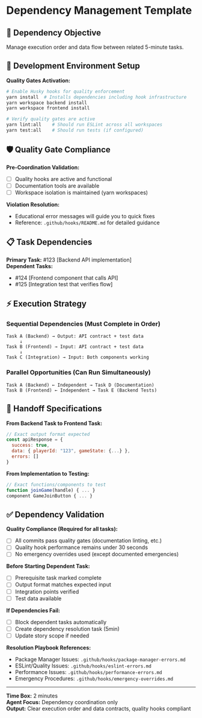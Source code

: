 # Dependency Management Template

## 🔗 Dependency Objective
Manage execution order and data flow between related 5-minute tasks.

## 🚀 Development Environment Setup
**Quality Gates Activation:**
```bash
# Enable Husky hooks for quality enforcement
yarn install  # Installs dependencies including hook infrastructure
yarn workspace backend install
yarn workspace frontend install

# Verify quality gates are active
yarn lint:all    # Should run ESLint across all workspaces
yarn test:all    # Should run tests (if configured)
```

## 🛡️ Quality Gate Compliance
**Pre-Coordination Validation:**
- [ ] Quality hooks are active and functional
- [ ] Documentation tools are available
- [ ] Workspace isolation is maintained (yarn workspaces)

**Violation Resolution:**
- Educational error messages will guide you to quick fixes
- Reference: `.github/hooks/README.md` for detailed guidance

## 📋 Task Dependencies
**Primary Task:** #123 [Backend API implementation]  
**Dependent Tasks:** 
- #124 [Frontend component that calls API]
- #125 [Integration test that verifies flow]

## ⚡ Execution Strategy

### **Sequential Dependencies (Must Complete in Order)**
```
Task A (Backend) → Output: API contract + test data
     ↓
Task B (Frontend) → Input: API contract + test data
     ↓  
Task C (Integration) → Input: Both components working
```

### **Parallel Opportunities (Can Run Simultaneously)**
```
Task A (Backend) ← Independent → Task D (Documentation)
Task B (Frontend) ← Independent → Task E (Backend Tests)
```

## 🔧 Handoff Specifications
**From Backend Task to Frontend Task:**
```javascript
// Exact output format expected
const apiResponse = {
  success: true,
  data: { playerId: "123", gameState: {...} },
  errors: []
}
```

**From Implementation to Testing:**
```javascript
// Exact functions/components to test
function joinGame(handle) { ... }
component GameJoinButton { ... }
```

## ✅ Dependency Validation
**Quality Compliance (Required for all tasks):**
- [ ] All commits pass quality gates (documentation linting, etc.)
- [ ] Quality hook performance remains under 30 seconds
- [ ] No emergency overrides used (except documented emergencies)

**Before Starting Dependent Task:**
- [ ] Prerequisite task marked complete
- [ ] Output format matches expected input
- [ ] Integration points verified
- [ ] Test data available

**If Dependencies Fail:**
- [ ] Block dependent tasks automatically
- [ ] Create dependency resolution task (5min)
- [ ] Update story scope if needed

**Resolution Playbook References:**
- Package Manager Issues: `.github/hooks/package-manager-errors.md`
- ESLint/Quality Issues: `.github/hooks/eslint-errors.md`  
- Performance Issues: `.github/hooks/performance-errors.md`
- Emergency Procedures: `.github/hooks/emergency-overrides.md`

---
**Time Box:** 2 minutes  
**Agent Focus:** Dependency coordination only  
**Output:** Clear execution order and data contracts, quality hooks compliant
